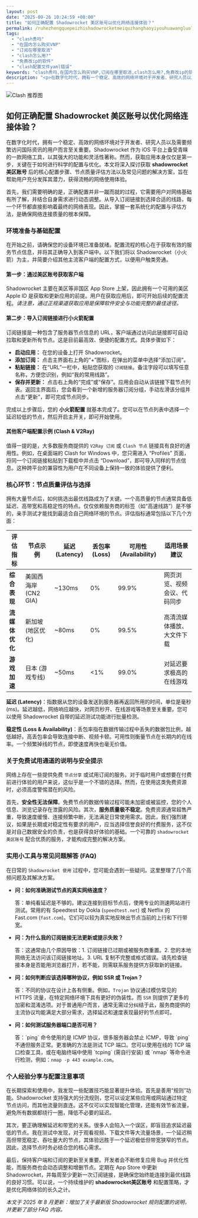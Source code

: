 ```yaml
---
layout: post
date: "2025-09-26 10:24:59 +08:00"
title: "如何正确配置 Shadowrocket 美区账号以优化网络连接体验？"
permalink: /ruhezhengquepeizhishadowrocketmeiquzhanghaoyiyouhuawangluolianjietiyan/
tags:
  - "clash贵吗"
  - "在国内怎么购买VNP"
  - "订阅在哪里取消"
  - "clash怎么用?"
  - "免费改ip的软件"
  - "clash配置文件yaml错误"
keywords: "clash贵吗,在国内怎么购买VNP,订阅在哪里取消,clash怎么用?,免费改ip的软件,clash配置文件yaml错误"
description: "<p>在数字化时代，拥有一个稳定、高效的网络环境对于开发者、研究人员以及需要频繁访问国际资讯的用户而言至关重要。Shadowrocket 作为 iOS 平台上备受青睐的一款网络工具，以其强大的功能和灵活性著称。然而，获取应用本身仅仅是第一步，关键在于如何进行科学的配置与优化。本文将深入探讨获取 <strong>shadowrocket美区账号</strong> 后的核心配置步骤、节点质量评估方法以及常见问题的解决方案，旨在帮助用户充分发挥其潜力，获得流畅的网络使用体验。</p>"
---
```


![Clash 推荐图](https://clashjd.github.io/assets/img/稳定订阅机场推荐.png)

## 如何正确配置 Shadowrocket 美区账号以优化网络连接体验？

<p>在数字化时代，拥有一个稳定、高效的网络环境对于开发者、研究人员以及需要频繁访问国际资讯的用户而言至关重要。Shadowrocket 作为 iOS 平台上备受青睐的一款网络工具，以其强大的功能和灵活性著称。然而，获取应用本身仅仅是第一步，关键在于如何进行科学的配置与优化。本文将深入探讨获取 <strong>shadowrocket美区账号</strong> 后的核心配置步骤、节点质量评估方法以及常见问题的解决方案，旨在帮助用户充分发挥其潜力，获得流畅的网络使用体验。</p>
<p>首先，我们需要明确的是，正确配置并非一蹴而就的过程，它需要用户对网络基础有所了解，并结合自身需求进行动态调整。从导入订阅链接到选择合适的线路，每一个环节都直接影响着最终的网络表现。因此，掌握一套系统化的配置与评估方法，是确保网络连接质量的根本保障。</p>

<h3>环境准备与基础配置</h3>
<p>在开始之前，请确保您的设备环境已准备就绪。配置流程的核心在于获取有效的服务节点信息，并将其正确导入到客户端中。以下我们将以 Shadowrocket（小火箭）为主，并简要介绍其他主流客户端的配置方式，以便用户触类旁通。</p>

<h4>第一步：通过美区账号获取客户端</h4>
<p>Shadowrocket 主要在美区等非国区 App Store 上架，因此拥有一个可用的美区 Apple ID 是获取和更新应用的前提。用户在获取应用后，即可开始后续的配置流程。<em>请注意，通过正规渠道获取应用是保障软件安全与功能完整的最佳途径。</em></p>

<h4>第二步：导入订阅链接进行小火箭配置</h4>
<p>订阅链接是一种包含了服务器节点信息的 URL，客户端通过访问此链接即可自动拉取和更新所有节点。这是目前最高效、便捷的配置方式。具体步骤如下：</p>
<ul>
    <li><strong>启动应用：</strong> 在您的设备上打开 Shadowrocket。</li>
    <li><strong>添加订阅：</strong> 点击主界面右上角的“+”图标，在弹出的菜单中选择“添加订阅”。</li>
    <li><strong>粘贴链接：</strong> 在“URL”一栏中，粘贴您获取的 <code>订阅链接</code>。备注字段可以填写任意名称，方便您识别，例如“我的常用线路”。</li>
    <li><strong>保存并更新：</strong> 点击右上角的“完成”或“保存”。应用会自动从该链接下载节点列表。返回主界面后，您会看到一个新增的服务器订阅分组，手动左滑该分组并点击“更新”，即可完成节点同步。</li>
</ul>
<p>完成以上步骤后，您的 <strong>小火箭配置</strong> 就基本完成了。您可以在节点列表中选择一个延迟较低的节点，然后开启主开关，即可开始使用。</p>

<h4>其他客户端配置示例 (Clash & V2Ray)</h4>
<p>值得一提的是，大多数服务商提供的 <code>V2Ray 订阅</code> 或 <code>Clash 节点</code> 链接具有良好的通用性。例如，在桌面端的 Clash for Windows 中，您只需进入 “Profiles” 页面，将同一个订阅链接粘贴到下载框中并点击 “Download”，即可导入同样的节点信息。这种跨平台的兼容性为用户在不同设备上保持一致的体验提供了便利。</p>

<h3>核心环节：节点质量评估与选择</h3>
<p>拥有大量节点后，如何挑选出最优线路成为了关键。一个高质量的节点通常具备低延迟、高带宽和高稳定性的特点。仅仅依赖服务商的标签（如“高速线路”）是不够的，亲手测试才能找到最适合自己网络环境的节点。评估指标通常包括以下几个方面：</p>
<table>
    <thead>
        <tr>
            <th>评估指标</th>
            <th>节点示例</th>
            <th>延迟 (Latency)</th>
            <th>丢包率 (Loss)</th>
            <th>可用性 (Availability)</th>
            <th>适用场景建议</th>
        </tr>
    </thead>
    <tbody>
        <tr>
            <td><strong>综合表现</strong></td>
            <td>美国西海岸 (CN2 GIA)</td>
            <td>~130ms</td>
            <td>0%</td>
            <td>99.9%</td>
            <td>网页浏览、视频会议、代码同步</td>
        </tr>
        <tr>
            <td><strong>流媒体优化</strong></td>
            <td>新加坡 (地区优化)</td>
            <td>~80ms</td>
            <td>0%</td>
            <td>99.5%</td>
            <td>高清流媒体播放、大文件下载</td>
        </tr>
        <tr>
            <td><strong>游戏加速</strong></td>
            <td>日本 (游戏专线)</td>
            <td>~50ms</td>
            <td>&lt;1%</td>
            <td>99.0%</td>
            <td>对延迟要求极高的在线游戏</td>
        </tr>
    </tbody>
</table>
<p><strong>延迟 (Latency)</strong>：指数据从您的设备发送到服务器再返回所用的时间，单位是毫秒 (ms)。延迟越低，网络响应越快，对网页秒开、在线游戏等场景至关重要。您可以使用 Shadowrocket 自带的延迟测试功能进行批量检测。</p>
<p><strong>稳定性 (Loss & Availability)</strong>：丢包率指在数据传输过程中丢失的数据包比例，越低越好。高丢包率会导致连接中断、视频卡顿。可用性则衡量节点在长期内的在线率。一个频繁掉线的节点，即使速度再快也毫无价值。</p>

<h3>关于免费试用通道的说明与安全提示</h3>
<p>网络上存在一些提供免费 <code>节点分享</code> 或试用订阅的服务。对于临时用户或想要在付费前进行体验的用户来说，这似乎是一个不错的选择。然而，在使用这类免费资源时，必须高度警惕潜在的风险。</p>
<p>首先，<strong>安全性无法保障</strong>。免费节点的数据传输过程可能未加密或被监控，您的个人信息、浏览记录存在泄露的风险。其次，<strong>服务质量极不稳定</strong>。免费资源通常超售严重，导致速度缓慢、连接频繁中断，无法满足日常使用需求。因此，我们强烈建议，如果是长期或对稳定性有要求的用户，应当选择信誉良好的付费服务，这不仅是对自己数据安全的负责，也是获得良好体验的基础。一个可靠的 <code>shadowrocket美区账号</code> 配合优质的服务，才能构成完整的解决方案。</p>

<h3>实用小工具与常见问题解答 (FAQ)</h3>
<p>在日常的 <code>Shadowrocket 使用</code> 过程中，您可能会遇到一些疑问。这里整理了几个高频问题及其解决方案。</p>
<ul>
    <li>
        <strong>问：如何准确测试节点的真实网络速度？</strong>
        <p>答：单纯看延迟是不够的。建议连接到目标节点后，使用专业的测速网站进行测试。常用的有 Speedtest by Ookla (<code>speedtest.net</code>) 或 Netflix 的 Fast.com (<code>fast.com</code>)。它们可以较为真实地反映出节点当前的上行和下行带宽。</p>
    </li>
    <li>
        <strong>问：为什么我的订阅链接无法更新或提示失败？</strong>
        <p>答：这通常由几个原因导致：1. 订阅链接已过期或被服务商重置。2. 您的本地网络无法访问该订阅链接地址。3. URL 复制不完整或格式错误。请先检查链接本身是否能用浏览器打开，若不能，则需联系服务提供方获取新的链接。</p>
    </li>
    <li>
        <strong>问：如何判断应该选择哪种协议，例如 SSR 或 Trojan？</strong>
        <p>答：不同的协议在设计上各有侧重。例如，<code>Trojan</code> 协议通过模仿常见的 HTTPS 流量，在特定网络环境下具有更好的伪装性。而 <code>SSR</code> 则提供了更多的加密和混淆选项。对于普通用户而言，通常无需过分纠结于此，服务商提供的主流协议均能满足大部分需求，选择延迟和速度表现最好的节点即可。</p>
    </li>
    <li>
        <strong>问：如何测试服务器端口是否可用？</strong>
        <p>答：`ping` 命令使用的是 ICMP 协议，很多服务器会禁止 ICMP，导致 `ping` 不通但服务正常。更准确的方法是测试 TCP 端口。您可以使用在线的 TCP 端口检查工具，或在电脑终端中使用 `tcping` (需自行安装) 或 `nmap` 等命令进行检测，例如：<code>nmap -p 443 example.com</code>。</p>
    </li>
</ul>

<h3>个人经验分享与配置注意事项</h3>
<p>在长期探索和使用中，我发现一些配置技巧能显著提升体验。首先是善用“规则”功能。Shadowrocket 支持强大的分流规则，您可以设定某些应用或网站通过特定节点访问，而其他流量则直连。这不仅可以实现智能化管理，还能有效节省流量，避免所有数据都绕行一圈，降低不必要的延迟。</p>
<p>其次，要正确理解延迟和带宽的关系。很多人会陷入一个误区，即盲目追求延迟最低的节点。我在测试中发现，对于观看视频、下载文件等大流量场景，一个延迟稍高但带宽稳定、吞吐量大的节点，其体验远胜于一个延迟极低但带宽狭窄的节点。因此，选择节点时务必结合您的核心需求。</p>
<p>最后，保持客户端和订阅的更新至关重要。开发者会不断修复应用 Bug 并优化性能，而服务商也会动态调整和增删节点。定期在 App Store 中更新 Shadowrocket，并每周至少更新一次订阅链接，是确保您始终能连接到最优线路的良好习惯。可以说，一个持续维护的 <strong>shadowrocket美区账号</strong> 和配置策略，才是优化网络体验的长久之计。</p>
<p><em>本文于 2025 年 8 月更新：增加了关于最新版 Shadowrocket 规则配置的说明，并更新了部分 FAQ 内容。</em></p>